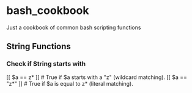 # bash_cookbook
Just a cookbook of common bash scripting functions


## String Functions

### Check if String starts with 

[[ $a == z* ]]   # True if $a starts with a "z" (wildcard matching).
[[ $a == "z*" ]] # True if $a is equal to z* (literal matching).
